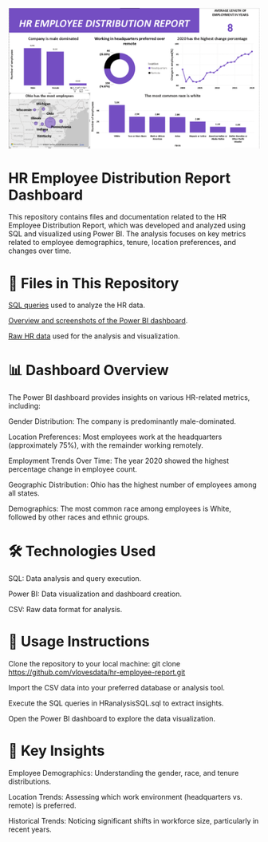 ![](https://github.com/Vlovesdata/HR-EMPLOYEE-FULL-SQL-PROJECT/blob/main/hrreport.png)

# HR Employee Distribution Report Dashboard

This repository contains files and documentation related to the HR Employee Distribution Report, which was developed and analyzed using SQL and visualized using Power BI. The analysis focuses on key metrics related to employee demographics, tenure, location preferences, and changes over time.


# 📂 Files in This Repository

[SQL queries](./HRanalysisSQL.sql) used to analyze the HR data.

[Overview and screenshots of the Power BI dashboard](./HRemployeeReport.pdf).

[Raw HR data](./HumanResources.csv) used for the analysis and visualization.


# 📊 Dashboard Overview
The Power BI dashboard provides insights on various HR-related metrics, including:

Gender Distribution: The company is predominantly male-dominated. 

Location Preferences: Most employees work at the headquarters (approximately 75%), with the remainder working remotely. 

Employment Trends Over Time: The year 2020 showed the highest percentage change in employee count. 

Geographic Distribution: Ohio has the highest number of employees among all states. 

Demographics: The most common race among employees is White, followed by other races and ethnic groups. 


# 🛠️ Technologies Used
SQL: Data analysis and query execution.

Power BI: Data visualization and dashboard creation.

CSV: Raw data format for analysis.


# 🚀 Usage Instructions
Clone the repository to your local machine: git clone https://github.com/vlovesdata/hr-employee-report.git

Import the CSV data into your preferred database or analysis tool.

Execute the SQL queries in HRanalysisSQL.sql to extract insights.

Open the Power BI dashboard to explore the data visualization.


# 📢 Key Insights

Employee Demographics: Understanding the gender, race, and tenure distributions.

Location Trends: Assessing which work environment (headquarters vs. remote) is preferred.

Historical Trends: Noticing significant shifts in workforce size, particularly in recent years.
